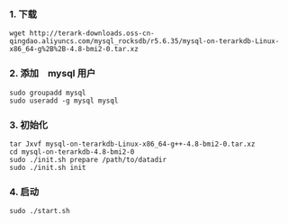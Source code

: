 ### 1. 下载

```
wget http://terark-downloads.oss-cn-qingdao.aliyuncs.com/mysql_rocksdb/r5.6.35/mysql-on-terarkdb-Linux-x86_64-g%2B%2B-4.8-bmi2-0.tar.xz
```

### 2. 添加　mysql 用户

```
sudo groupadd mysql
sudo useradd -g mysql mysql
```

### 3. 初始化

```
tar Jxvf mysql-on-terarkdb-Linux-x86_64-g++-4.8-bmi2-0.tar.xz
cd mysql-on-terarkdb-4.8-bmi2-0
sudo ./init.sh prepare /path/to/datadir
sudo ./init.sh init
```

### 4. 启动

```
sudo ./start.sh
```
